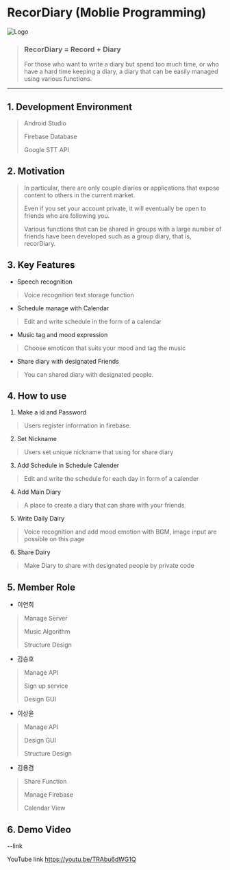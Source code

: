 # RecorDiary   (Moblie Programming)

![Logo](https://user-images.githubusercontent.com/44600564/173354358-bdf5147e-bda5-44fa-8e8f-0ce136cd4147.png)
> ### **RecorDiary = Record + Diary**
>For those who want to write a diary but spend too much time, or who have a hard time keeping a diary, a diary that can be easily managed using various functions.
---
## 1. Development Environment 

> Android Studio
> 
> Firebase Database
>
> Google STT API

## 2. Motivation

>In particular, there are only couple diaries or applications that expose content to others in the current market. 
>
>Even if you set your account private, it will eventually be open to friends who are following you.
>
>Various functions that can be shared in groups with a large number of friends have been developed such as a group diary, that is, recorDiary.

## 3. Key Features

- Speech recognition
>Voice recognition text storage function
- Schedule manage with Calendar
>Edit and write schedule in the form of a calendar
- Music tag and mood expression
>Choose emoticon that suits your mood and tag the music
- Share diary with designated Friends
>You can shared diary with designated people.

## 4. How to use

1) Make a id and Password
> Users register information in firebase.
2) Set Nickname
> Users set unique nickname that using for share diary
3) Add Schedule in Schedule Calender
> Edit and write the schedule for each day in form of a calender
4) Add Main Diary
> A place to create a diary that can share with your friends
5) Write Daily Dairy
> Voice recognition and add mood emotion with BGM, image input are possible on this page
6) Share Dairy
> Make Diary to share with designated people by private code

## 5. Member Role

- 이연희
>Manage Server
>
>Music Algorithm
>
>Structure Design

- 김승호
> Manage API
> 
> Sign up service
> 
> Design GUI

- 이상윤
> Manage API
> 
> Design GUI
> 
> Structure Design

- 김용겸
> Share Function
> 
> Manage Firebase
> 
> Calendar View

## 6. Demo Video
--link

YouTube link
https://youtu.be/TRAbu6dWG1Q
